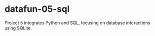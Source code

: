 # datafun-05-sql
Project 5 integrates Python and SQL, focusing on database interactions using SQLite.
